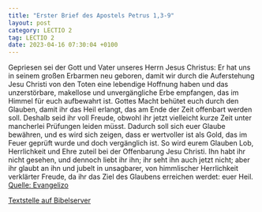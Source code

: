 ```yaml
---
title: "Erster Brief des Apostels Petrus 1,3-9"
layout: post
category: LECTIO 2
tag: LECTIO 2
date: 2023-04-16 07:30:04 +0100
---
```

Gepriesen sei der Gott und Vater unseres Herrn Jesus Christus: Er hat uns in seinem großen Erbarmen neu geboren, damit wir durch die Auferstehung Jesu Christi von den Toten eine lebendige Hoffnung haben
und das unzerstörbare, makellose und unvergängliche Erbe empfangen, das im Himmel für euch aufbewahrt ist.<!--more-->
Gottes Macht behütet euch durch den Glauben, damit ihr das Heil erlangt, das am Ende der Zeit offenbart werden soll.
Deshalb seid ihr voll Freude, obwohl ihr jetzt vielleicht kurze Zeit unter mancherlei Prüfungen leiden müsst.
Dadurch soll sich euer Glaube bewähren, und es wird sich zeigen, dass er wertvoller ist als Gold, das im Feuer geprüft wurde und doch vergänglich ist. So wird eurem Glauben Lob, Herrlichkeit und Ehre zuteil bei der Offenbarung Jesu Christi.
Ihn habt ihr nicht gesehen, und dennoch liebt ihr ihn; ihr seht ihn auch jetzt nicht; aber ihr glaubt an ihn und jubelt in unsagbarer, von himmlischer Herrlichkeit verklärter Freude,
da ihr das Ziel des Glaubens erreichen werdet: euer Heil.<br>
[Quelle: Evangelizo](https://evangeliumtagfuertag.org/DE/gospel)

[Textstelle auf Bibelserver](https://www.bibleserver.com/EU/1.Petrus1,3-9)
